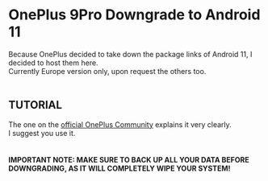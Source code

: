 # OnePlus 9Pro Downgrade to Android 11 
Because OnePlus decided to take down the package links of Android 11, I decided to host them here. <br>
Currently Europe version only, upon request the others too.
<br/><br/>
## TUTORIAL
The one on the [official OnePlus Community](https://community.oneplus.com/thread/1534473) explains it very clearly. <br>
I suggest you use it.
<br/><br/>
#### IMPORTANT NOTE: MAKE SURE TO BACK UP ALL YOUR DATA BEFORE DOWNGRADING, AS IT WILL COMPLETELY WIPE YOUR SYSTEM! 
